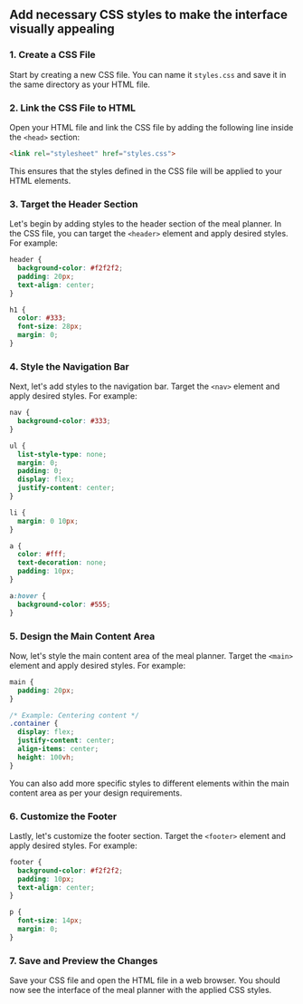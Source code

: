 
## Add necessary CSS styles to make the interface visually appealing

### 1. Create a CSS File
Start by creating a new CSS file. You can name it `styles.css` and save it in the same directory as your HTML file.

### 2. Link the CSS File to HTML
Open your HTML file and link the CSS file by adding the following line inside the `<head>` section:

```html
<link rel="stylesheet" href="styles.css">
```

This ensures that the styles defined in the CSS file will be applied to your HTML elements.

### 3. Target the Header Section
Let's begin by adding styles to the header section of the meal planner. In the CSS file, you can target the `<header>` element and apply desired styles. For example:

```css
header {
  background-color: #f2f2f2;
  padding: 20px;
  text-align: center;
}

h1 {
  color: #333;
  font-size: 28px;
  margin: 0;
}
```

### 4. Style the Navigation Bar
Next, let's add styles to the navigation bar. Target the `<nav>` element and apply desired styles. For example:

```css
nav {
  background-color: #333;
}

ul {
  list-style-type: none;
  margin: 0;
  padding: 0;
  display: flex;
  justify-content: center;
}

li {
  margin: 0 10px;
}

a {
  color: #fff;
  text-decoration: none;
  padding: 10px;
}

a:hover {
  background-color: #555;
}
```

### 5. Design the Main Content Area
Now, let's style the main content area of the meal planner. Target the `<main>` element and apply desired styles. For example:

```css
main {
  padding: 20px;
}

/* Example: Centering content */
.container {
  display: flex;
  justify-content: center;
  align-items: center;
  height: 100vh;
}
```

You can also add more specific styles to different elements within the main content area as per your design requirements.

### 6. Customize the Footer
Lastly, let's customize the footer section. Target the `<footer>` element and apply desired styles. For example:

```css
footer {
  background-color: #f2f2f2;
  padding: 10px;
  text-align: center;
}

p {
  font-size: 14px;
  margin: 0;
}
```

### 7. Save and Preview the Changes
Save your CSS file and open the HTML file in a web browser. You should now see the interface of the meal planner with the applied CSS styles.

